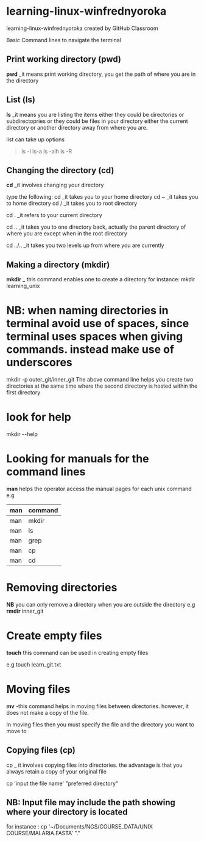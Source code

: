 # learning-linux-winfrednyoroka
learning-linux-winfrednyoroka created by GitHub Classroom

Basic Command lines to navigate the terminal


## Print working directory (pwd)

**pwd** _it means print working directory, you get the path of where you are in the directory


## List (ls)
**ls** _it means you are listing the items either they could be directories or subdirectopries or they could be files in your directory either the current directory or another directory away from where you are.

list can take up options
> ls -l
> ls-a
> ls -alh
> ls -R
## Changing the directory (cd)

**cd** _it involves changing your directory 

type the following:
cd  _it takes you to your home directory
cd ~ _it takes you to home directory
cd / _it takes you to root directory

cd . _it refers to your current directory

cd .. _it takes you to one directory back, actually the parent directory of where you are except when in the root directory


cd ../.. _it takes you two levels up from where you are currently

## Making a directory (mkdir)
**mkdir** _ this command enables one to create a directory
for instance: mkdir learning_unix
# NB: when naming directories in terminal avoid use of spaces, since terminal uses spaces when giving commands. instead make use of underscores

mkdir -p outer_git/inner_git
The above command line helps you create two directories at the same time where the second directory is hosted within the first directory
# look for help
mkdir --help

# Looking for manuals for the command lines

__man__ helps the operator access the manual pages for each unix command 
e.g

man   | command
------- | ------
man | mkdir
man  | ls
man | grep
man | cp
man | cd

# Removing directories
__NB__ you can only remove a directory when you are outside the directory
e.g **rmdir** inner_git



# Create empty files
**touch** this command can be used in creating empty files

e.g touch learn_git.txt


# Moving files
**mv** -this command helps in moving files between directories. however, it does not make a copy of the file. 

In moving files then you must specify the file and the directory you want to move to


## Copying files (cp)

cp _ it involves copying files into directories. the advantage is that you always retain a copy of your original file

cp 'input the file name' "preferred directory"
## NB: Input file may include the path showing where your directory is located
for instance : cp '~/Documents/NGS/COURSE_DATA/UNIX COURSE/MALARIA.FASTA' "."
